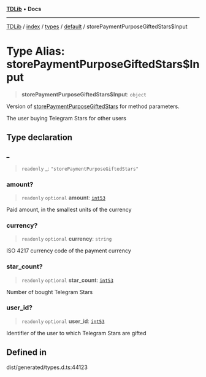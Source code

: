 [**TDLib**](../../../../../../README.md) • **Docs**

***

[TDLib](../../../../../../modules.md) / [index](../../../../../README.md) / [types](../../../README.md) / [default](../README.md) / storePaymentPurposeGiftedStars$Input

# Type Alias: storePaymentPurposeGiftedStars$Input

> **storePaymentPurposeGiftedStars$Input**: `object`

Version of [storePaymentPurposeGiftedStars](storePaymentPurposeGiftedStars.md) for method parameters.

The user buying Telegram Stars for other users

## Type declaration

### \_

> `readonly` **\_**: `"storePaymentPurposeGiftedStars"`

### amount?

> `readonly` `optional` **amount**: [`int53`](int53.md)

Paid amount, in the smallest units of the currency

### currency?

> `readonly` `optional` **currency**: `string`

ISO 4217 currency code of the payment currency

### star\_count?

> `readonly` `optional` **star\_count**: [`int53`](int53.md)

Number of bought Telegram Stars

### user\_id?

> `readonly` `optional` **user\_id**: [`int53`](int53.md)

Identifier of the user to which Telegram Stars are gifted

## Defined in

dist/generated/types.d.ts:44123
